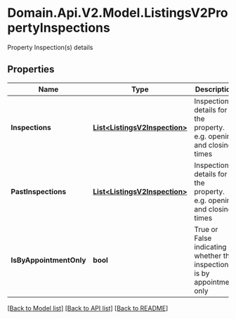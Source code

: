 # Domain.Api.V2.Model.ListingsV2PropertyInspections
Property Inspection(s) details
## Properties

Name | Type | Description | Notes
------------ | ------------- | ------------- | -------------
**Inspections** | [**List&lt;ListingsV2Inspection&gt;**](ListingsV2Inspection.md) | Inspection details for the property. e.g. opening and closing times | [optional] 
**PastInspections** | [**List&lt;ListingsV2Inspection&gt;**](ListingsV2Inspection.md) | Inspection details for the property. e.g. opening and closing times | [optional] 
**IsByAppointmentOnly** | **bool** | True or False indicating whether the inspection is by appointment only | [optional] 

[[Back to Model list]](../README.md#documentation-for-models) [[Back to API list]](../README.md#documentation-for-api-endpoints) [[Back to README]](../README.md)

